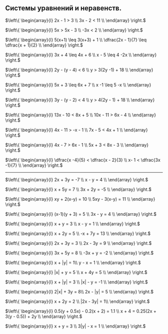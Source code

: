 ## Системы уравнений и неравенств.

$\left\{
  \begin{array}{l}
 2x - 1 > 3 \\
 3x - 2 < 11  \\
  \end{array}
\right.$

$\left\{
  \begin{array}{l}
    5x > 5x - 3 \\
 -3x < 2  \\
  \end{array}
\right.$

$\left\{
  \begin{array}{l}
    5(x+1) \leq 3(x+3) + 1 \\
     \dfrac{2x - 1}{7} \leq \dfrac{x + 1}{2} \\
  \end{array}
\right.$

$\left\{
  \begin{array}{l}
    3x + 4 \leq 4x + 6 \\
     x - 5 \leq 4 -2x \\
  \end{array}
\right.$

$\left\{
  \begin{array}{l}
    2y - (y - 4) < 6 \\
     y > 3(2y -1) + 18 \\
  \end{array}
\right.$

$\left\{
  \begin{array}{l}
    5x + 3 \leq 6x + 7 \\
     x -1 \leq 5 -x \\
  \end{array}
\right.$

$\left\{
  \begin{array}{l}
    3y - (y - 2) < 4 \\
     y > 4(2y - 1) + 18 \\
  \end{array}
\right.$

$\left\{
  \begin{array}{l}
    13x - 10 < 8x + 5 \\
     10x - 11 > 6x - 4 \\
  \end{array}
\right.$

$\left\{
  \begin{array}{l}
   4x - 11 > -x - 1 \\
     7x - 5 < 4x + 1 \\
  \end{array}
\right.$

$\left\{
  \begin{array}{l}
    4x - 7 > 6x - 1 \\
     5x + 3 < 8x - 3 \\
  \end{array}
\right.$

$\left\{
  \begin{array}{l}
     \dfrac{x -4}{5} < \dfrac{x - 2}{3} \\
     x- 1 < \dfrac{3x -1}{7} \\
  \end{array}
\right.$

***
$\left\{
  \begin{array}{l}
     2x + 3y = -7 \\
     x - y = 4 \\
  \end{array}
\right.$

$\left\{
  \begin{array}{l}
     x + 5y = 7 \\
     3x + 2y = -5 \\
  \end{array}
\right.$

$\left\{
  \begin{array}{l}
     xy + 2(x-y) = 10 \\
     5xy - 3(x-y) = 11 \\
  \end{array}
\right.$

$\left\{
  \begin{array}{l}
     (x-1)(y + 3) = 5 \\
     3x - y = 4 \\
  \end{array}
\right.$

$\left\{
  \begin{array}{l}
     x + y = 3 \\
     x - y = 1 \\
  \end{array}
\right.$

$\left\{
  \begin{array}{l}
     x + 2y = 5 \\
     -x + 7y = 13 \\
  \end{array}
\right.$

$\left\{
  \begin{array}{l}
     2x + 3y = 3 \\
     2x - 3y = 9 \\
  \end{array}
\right.$

$\left\{
  \begin{array}{l}
     3x + 5y = 8 \\
     -3x + y = -2 \\
  \end{array}
\right.$

$\left\{
  \begin{array}{l}
      x + |y| = 1\\
     y - x = 1 \\
  \end{array}
\right.$

$\left\{
  \begin{array}{l}
     |x| + y = 5 \\
     x + 4y = 5 \\
  \end{array}
\right.$

$\left\{
  \begin{array}{l}
     x + |y| = 3 \\
    |x| - y = -1  \\
  \end{array}
\right.$

$\left\{
  \begin{array}{l}
     2|x| + 3y = 8\\
     2x - |y| = 5 \\
  \end{array}
\right.$

$\left\{
  \begin{array}{l}
     x + 2y = 2 \\
     |2x - 3y| = 1\\
  \end{array}
\right.$

$\left\{
  \begin{array}{l}
     0.5(y + 0.5x) - 0.2(x + 2) = 1.1 \\
     x + 4 = 0.25(2x + 3(y - 0.5)) + 2y \\
  \end{array}
\right.$

$\left\{
  \begin{array}{l}
     x + y = 3 \\
     3|y| - x = 1 \\
  \end{array}
\right.$